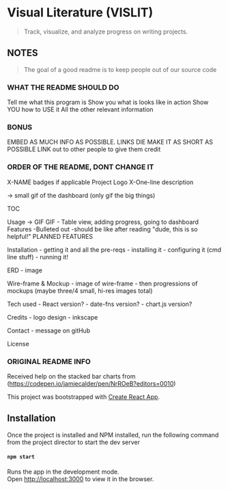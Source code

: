 # Visual Literature (VISLIT)
>Track, visualize, and analyze progress on writing projects. 




## NOTES
>The goal of a good readme is to keep people out of our source code

### WHAT THE README SHOULD DO
Tell me what this program is
Show you what is looks like in action
Show YOU how to USE it
All the other relevant information

### BONUS
EMBED AS MUCH INFO AS POSSIBLE. LINKS DIE
MAKE IT AS SHORT AS POSSIBLE
LINK out to other people to give them credit

### ORDER OF THE README, DONT CHANGE IT
X-NAME
badges if applicable
    Project Logo
X-One-line description

-> small gif of the dashboard (only gif the big things)

TOC

Usage -> GIF
    GIF
    - Table view, adding progress, going to dashboard
    Features
    -Bulleted out
    -should be like after reading "dude, this is so helpful!"
    PLANNED FEATURES

Installation
    - getting it and all the pre-reqs
    - installing it
    - configuring it (cmd line stuff)
    - running it!

ERD
    - image

Wire-frame & Mockup
    - image of wire-frame
    - then progressions of mockups
    (maybe three/4 small, hi-res images total)

Tech used
    - React version?
    - date-fns version?
    - chart.js version?

Credits
    - logo design
    - inkscape


Contact
    - message on gitHub

License

### ORIGINAL README INFO
Received help on the stacked bar charts from (https://codepen.io/jamiecalder/pen/NrROeB?editors=0010)

This project was bootstrapped with [Create React App](https://github.com/facebook/create-react-app).

## Installation

Once the project is installed and NPM installed, run the following command from the project director to start the dev server

#### `npm start`
Runs the app in the development mode.<br />
Open [http://localhost:3000](http://localhost:3000) to view it in the browser.